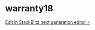 # warranty18

[Edit in StackBlitz next generation editor ⚡️](https://stackblitz.com/~/github.com/cujumbu/warranty18)